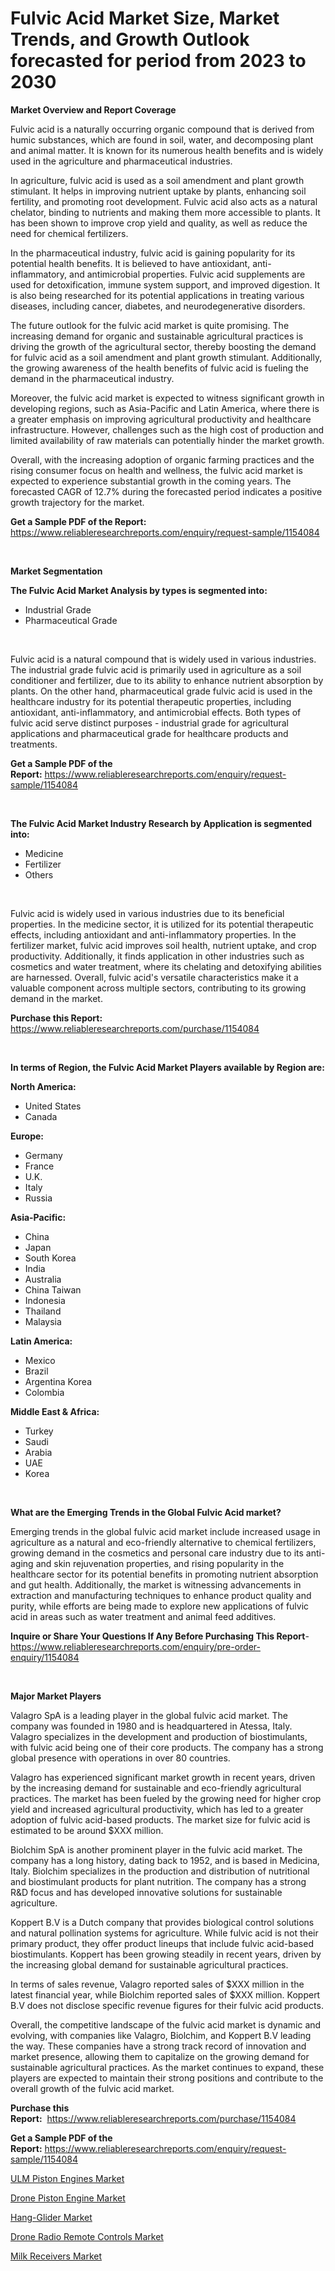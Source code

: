 <p><h1>Fulvic Acid Market Size, Market Trends, and Growth Outlook forecasted for period from 2023 to 2030</h1></p><p><strong>Market Overview and Report Coverage</strong></p>
<p><p>Fulvic acid is a naturally occurring organic compound that is derived from humic substances, which are found in soil, water, and decomposing plant and animal matter. It is known for its numerous health benefits and is widely used in the agriculture and pharmaceutical industries.</p><p>In agriculture, fulvic acid is used as a soil amendment and plant growth stimulant. It helps in improving nutrient uptake by plants, enhancing soil fertility, and promoting root development. Fulvic acid also acts as a natural chelator, binding to nutrients and making them more accessible to plants. It has been shown to improve crop yield and quality, as well as reduce the need for chemical fertilizers.</p><p>In the pharmaceutical industry, fulvic acid is gaining popularity for its potential health benefits. It is believed to have antioxidant, anti-inflammatory, and antimicrobial properties. Fulvic acid supplements are used for detoxification, immune system support, and improved digestion. It is also being researched for its potential applications in treating various diseases, including cancer, diabetes, and neurodegenerative disorders.</p><p>The future outlook for the fulvic acid market is quite promising. The increasing demand for organic and sustainable agricultural practices is driving the growth of the agricultural sector, thereby boosting the demand for fulvic acid as a soil amendment and plant growth stimulant. Additionally, the growing awareness of the health benefits of fulvic acid is fueling the demand in the pharmaceutical industry.</p><p>Moreover, the fulvic acid market is expected to witness significant growth in developing regions, such as Asia-Pacific and Latin America, where there is a greater emphasis on improving agricultural productivity and healthcare infrastructure. However, challenges such as the high cost of production and limited availability of raw materials can potentially hinder the market growth.</p><p>Overall, with the increasing adoption of organic farming practices and the rising consumer focus on health and wellness, the fulvic acid market is expected to experience substantial growth in the coming years. The forecasted CAGR of 12.7% during the forecasted period indicates a positive growth trajectory for the market.</p></p>
<p><strong>Get a Sample PDF of the Report:</strong> <a href="https://www.reliableresearchreports.com/enquiry/request-sample/1154084">https://www.reliableresearchreports.com/enquiry/request-sample/1154084</a></p>
<p>&nbsp;</p>
<p><strong>Market Segmentation</strong></p>
<p><strong>The Fulvic Acid Market Analysis by types is segmented into:</strong></p>
<p><ul><li>Industrial Grade</li><li>Pharmaceutical Grade</li></ul></p>
<p>&nbsp;</p>
<p><p>Fulvic acid is a natural compound that is widely used in various industries. The industrial grade fulvic acid is primarily used in agriculture as a soil conditioner and fertilizer, due to its ability to enhance nutrient absorption by plants. On the other hand, pharmaceutical grade fulvic acid is used in the healthcare industry for its potential therapeutic properties, including antioxidant, anti-inflammatory, and antimicrobial effects. Both types of fulvic acid serve distinct purposes - industrial grade for agricultural applications and pharmaceutical grade for healthcare products and treatments.</p></p>
<p><strong>Get a Sample PDF of the Report:</strong>&nbsp;<a href="https://www.reliableresearchreports.com/enquiry/request-sample/1154084">https://www.reliableresearchreports.com/enquiry/request-sample/1154084</a></p>
<p>&nbsp;</p>
<p><strong>The Fulvic Acid Market Industry Research by Application is segmented into:</strong></p>
<p><ul><li>Medicine</li><li>Fertilizer</li><li>Others</li></ul></p>
<p>&nbsp;</p>
<p><p>Fulvic acid is widely used in various industries due to its beneficial properties. In the medicine sector, it is utilized for its potential therapeutic effects, including antioxidant and anti-inflammatory properties. In the fertilizer market, fulvic acid improves soil health, nutrient uptake, and crop productivity. Additionally, it finds application in other industries such as cosmetics and water treatment, where its chelating and detoxifying abilities are harnessed. Overall, fulvic acid's versatile characteristics make it a valuable component across multiple sectors, contributing to its growing demand in the market.</p></p>
<p><strong>Purchase this Report:</strong>&nbsp; <a href="https://www.reliableresearchreports.com/purchase/1154084">https://www.reliableresearchreports.com/purchase/1154084</a></p>
<p>&nbsp;</p>
<p><strong>In terms of Region, the Fulvic Acid Market Players available by Region are:</strong></p>
<p>
    <p> <strong> North America: </strong>
        <ul>
            <li>United States</li>
            <li>Canada</li>
        </ul>
        </p> 
    <p> <strong> Europe: </strong>
        <ul>
            <li>Germany</li>
            <li>France</li>
            <li>U.K.</li>
            <li>Italy</li>
            <li>Russia</li>
        </ul>
        </p> 
    <p> <strong> Asia-Pacific: </strong>
        <ul>
            <li>China</li>
            <li>Japan</li>
            <li>South Korea</li>
            <li>India</li>
            <li>Australia</li>
            <li>China Taiwan</li>
            <li>Indonesia</li>
            <li>Thailand</li>
            <li>Malaysia</li>
        </ul>
        </p> 
    <p> <strong> Latin America: </strong>
        <ul>
            <li>Mexico</li>
            <li>Brazil</li>
            <li>Argentina Korea</li>
            <li>Colombia</li>
        </ul>
        </p> 
    <p> <strong> Middle East & Africa: </strong>
        <ul>
            <li>Turkey</li>
            <li>Saudi</li>
            <li>Arabia</li>
            <li>UAE</li>
            <li>Korea</li>
        </ul>
    </p>
    </p>
<p>&nbsp;</p>
<p><strong>What are the Emerging Trends in the Global Fulvic Acid market?</strong></p>
<p><p>Emerging trends in the global fulvic acid market include increased usage in agriculture as a natural and eco-friendly alternative to chemical fertilizers, growing demand in the cosmetics and personal care industry due to its anti-aging and skin rejuvenation properties, and rising popularity in the healthcare sector for its potential benefits in promoting nutrient absorption and gut health. Additionally, the market is witnessing advancements in extraction and manufacturing techniques to enhance product quality and purity, while efforts are being made to explore new applications of fulvic acid in areas such as water treatment and animal feed additives.</p></p>
<p><strong>Inquire or Share Your Questions If Any Before Purchasing This Report</strong>- <a href="https://www.reliableresearchreports.com/enquiry/pre-order-enquiry/1154084">https://www.reliableresearchreports.com/enquiry/pre-order-enquiry/1154084</a></p>
<p>&nbsp;</p>
<p><strong>Major Market Players</strong></p>
<p><p>Valagro SpA is a leading player in the global fulvic acid market. The company was founded in 1980 and is headquartered in Atessa, Italy. Valagro specializes in the development and production of biostimulants, with fulvic acid being one of their core products. The company has a strong global presence with operations in over 80 countries.</p><p>Valagro has experienced significant market growth in recent years, driven by the increasing demand for sustainable and eco-friendly agricultural practices. The market has been fueled by the growing need for higher crop yield and increased agricultural productivity, which has led to a greater adoption of fulvic acid-based products. The market size for fulvic acid is estimated to be around $XXX million.</p><p>Biolchim SpA is another prominent player in the fulvic acid market. The company has a long history, dating back to 1952, and is based in Medicina, Italy. Biolchim specializes in the production and distribution of nutritional and biostimulant products for plant nutrition. The company has a strong R&D focus and has developed innovative solutions for sustainable agriculture.</p><p>Koppert B.V is a Dutch company that provides biological control solutions and natural pollination systems for agriculture. While fulvic acid is not their primary product, they offer product lineups that include fulvic acid-based biostimulants. Koppert has been growing steadily in recent years, driven by the increasing global demand for sustainable agricultural practices.</p><p>In terms of sales revenue, Valagro reported sales of $XXX million in the latest financial year, while Biolchim reported sales of $XXX million. Koppert B.V does not disclose specific revenue figures for their fulvic acid products.</p><p>Overall, the competitive landscape of the fulvic acid market is dynamic and evolving, with companies like Valagro, Biolchim, and Koppert B.V leading the way. These companies have a strong track record of innovation and market presence, allowing them to capitalize on the growing demand for sustainable agricultural practices. As the market continues to expand, these players are expected to maintain their strong positions and contribute to the overall growth of the fulvic acid market.</p></p>
<p><strong>Purchase this Report:</strong>&nbsp;&nbsp;<a href="https://www.reliableresearchreports.com/purchase/1154084">https://www.reliableresearchreports.com/purchase/1154084</a></p>
<p></p>
<p><strong>Get a Sample PDF of the Report:</strong>&nbsp;<a href="https://www.reliableresearchreports.com/enquiry/request-sample/1154084">https://www.reliableresearchreports.com/enquiry/request-sample/1154084</a></p>
<p><p><a href="https://medium.com/@eliasmann73/ulm-piston-engines-market-analysis-its-cagr-market-segmentation-and-global-industry-overview-5fdd0ee21240">ULM Piston Engines Market</a></p><p><a href="https://medium.com/@tobyyundt2023/drone-piston-engine-market-trends-and-market-analysis-forecasted-for-period-2023-2030-c86a6a8245c2">Drone Piston Engine Market</a></p><p><a href="https://medium.com/@hesterorn1944/hang-glider-market-size-market-outlook-and-market-forecast-2023-to-2030-34991446909f">Hang-Glider Market</a></p><p><a href="https://medium.com/@kimzemlak1955/drone-radio-remote-controls-market-analysis-its-cagr-market-segmentation-and-global-industry-3aed28536d4b">Drone Radio Remote Controls Market</a></p><p><a href="https://medium.com/@omamuller06/milk-receivers-market-share-evolution-and-market-growth-trends-2023-2030-e334dfcf9526">Milk Receivers Market</a></p></p>